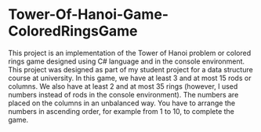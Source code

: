 # Tower-Of-Hanoi-Game-ColoredRingsGame
This project is an implementation of the Tower of Hanoi problem or colored rings game designed using C# language and in the console environment. This project was designed as part of my student project for a data structure course at university.
In this game, we have at least 3 and at most 15 rods or columns. We also have at least 2 and at most 35 rings (however, I used numbers instead of rods in the console environment).
The numbers are placed on the columns in an unbalanced way. You have to arrange the numbers in ascending order, for example from 1 to 10, to complete the game.
